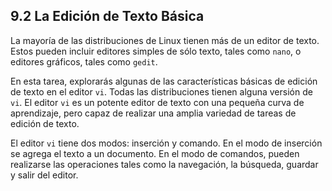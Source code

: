 ## 9.2 La Edición de Texto Básica
La mayoría de las distribuciones de Linux tienen más de un editor de texto. Estos pueden incluir editores simples de sólo texto, tales como `nano`, o editores gráficos, tales como `gedit`.

En esta tarea, explorarás algunas de las características básicas de edición de texto en el editor `vi`. Todas las distribuciones tienen alguna versión de `vi`. El editor `vi` es un potente editor de texto con una pequeña curva de aprendizaje, pero capaz de realizar una amplia variedad de tareas de edición de texto.

El editor `vi` tiene dos modos: inserción y comando. En el modo de inserción se agrega el texto a un documento. En el modo de comandos, pueden realizarse las operaciones tales como la navegación, la búsqueda, guardar y salir del editor.

